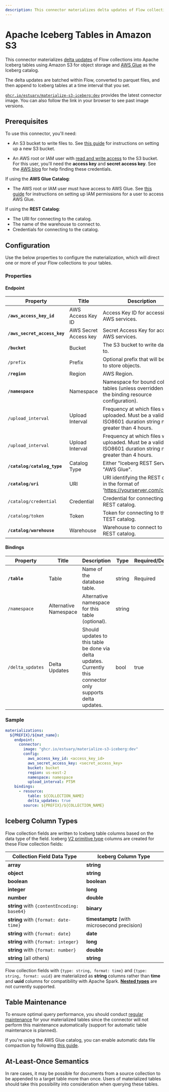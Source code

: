 ```yaml
---
description: This connector materializes delta updates of Flow collections into Apache Iceberg tables using Amazon S3 for object storage and AWS Glue as the Iceberg catalog.
---
```


# Apache Iceberg Tables in Amazon S3

This connector materializes [delta updates](../../../concepts/materialization.md#delta-updates) of
Flow collections into Apache Iceberg tables using Amazon S3 for object storage and [AWS
Glue](https://docs.aws.amazon.com/glue/latest/dg/aws-glue-programming-etl-format-iceberg.html) as
the Iceberg catalog.

The delta updates are batched within Flow, converted to parquet files, and then append to Iceberg
tables at a time interval that you set.

[`ghcr.io/estuary/materialize-s3-iceberg:dev`](https://ghcr.io/estuary/materialize-s3-iceberg:dev)
provides the latest connector image. You can also follow the link in your browser to see past image
versions.

## Prerequisites

To use this connector, you'll need:

* An S3 bucket to write files to. See [this
  guide](https://docs.aws.amazon.com/AmazonS3/latest/userguide/create-bucket-overview.html) for
  instructions on setting up a new S3 bucket.
- An AWS root or IAM user with [read and write
  access](https://docs.aws.amazon.com/IAM/latest/UserGuide/reference_policies_examples_s3_rw-bucket.html)
  to the S3 bucket. For this user, you'll need the **access key** and **secret
  access key**. See the [AWS
  blog](https://aws.amazon.com/blogs/security/wheres-my-secret-access-key/) for
  help finding these credentials.

If using the **AWS Glue Catalog**:

- The AWS root or IAM user must have access to AWS Glue. See [this
  guide](https://docs.aws.amazon.com/glue/latest/dg/set-up-iam.html) for
  instructions on setting up IAM permissions for a user to access AWS Glue.

If using the **REST Catalog**:

- The URI for connecting to the catalog.
- The name of the warehouse to connect to.
- Credentials for connecting to the catalog.

## Configuration

Use the below properties to configure the materialization, which will direct one or more of your
Flow collections to your tables.

### Properties

#### Endpoint

| Property                     | Title                 | Description                                                                                                 | Type   | Required/Default |
|------------------------------|-----------------------|-------------------------------------------------------------------------------------------------------------|--------|------------------|
| **`/aws_access_key_id`**     | AWS Access Key ID     | Access Key ID for accessing AWS services.                                                                   | string | Required         |
| **`/aws_secret_access_key`** | AWS Secret Access key | Secret Access Key for accessing AWS services.                                                               | string | Required         |
| **`/bucket`**                | Bucket                | The S3 bucket to write data files to.                                                                       | string | Required         |
| `/prefix`                    | Prefix                | Optional prefix that will be used to store objects.                                                         | string |                  |
| **`/region`**                | Region                | AWS Region.                                                                                                 | string | Required         |
| **`/namespace`**             | Namespace             | Namespace for bound collection tables (unless overridden within the binding resource configuration).        | string | Required         |
| `/upload_interval`           | Upload Interval       | Frequency at which files will be uploaded. Must be a valid ISO8601 duration string no greater than 4 hours. | string | PT5M             |
| `/upload_interval`           | Upload Interval       | Frequency at which files will be uploaded. Must be a valid ISO8601 duration string no greater than 4 hours. | string | PT5M             |
| **`/catalog/catalog_type`**  | Catalog Type          | Either "Iceberg REST Server" or "AWS Glue".                                                                 | string | Required         |
| **`/catalog/uri`**           | URI                   | URI identifying the REST catalog, in the format of 'https://yourserver.com/catalog'.                        | string | Required         |
| `/catalog/credential`        | Credential            | Credential for connecting to the REST catalog.                                                              | string |                  |
| `/catalog/token`             | Token                 | Token for connecting to the TEST catalog.                                                                   | string |                  |
| **`/catalog/warehouse`**     | Warehouse             | Warehouse to connect to in the REST catalog.                                                                | string | Required         |


#### Bindings

| Property         | Title                 | Description                                                                                                   | Type   | Required/Default |
|------------------|-----------------------|---------------------------------------------------------------------------------------------------------------|--------|------------------|
| **`/table`**     | Table                 | Name of the database table.                                                                                   | string | Required         |
| `/namespace`     | Alternative Namespace | Alternative namespace for this table (optional).                                                              | string |                  |
| `/delta_updates` | Delta Updates         | Should updates to this table be done via delta updates. Currently this connector only supports delta updates. | bool   | true             |

### Sample

```yaml
materializations:
  ${PREFIX}/${mat_name}:
    endpoint:
      connector:
        image: "ghcr.io/estuary/materialize-s3-iceberg:dev"
        config:
          aws_access_key_id: <access_key_id>
          aws_secret_access_key: <secret_access_key>
          bucket: bucket
          region: us-east-2
          namespace: namespace
          upload_interval: PT5M
    bindings:
      - resource:
          table: ${COLLECTION_NAME}
          delta_updates: true
        source: ${PREFIX}/${COLLECTION_NAME}
```

## Iceberg Column Types

Flow collection fields are written to Iceberg table columns based on the data type of the field.
Iceberg [V2 primitive type](https://iceberg.apache.org/spec/#primitive-types) columns are created
for these Flow collection fields:

| Collection Field Data Type                  | Iceberg Column Type                          |
|---------------------------------------------|----------------------------------------------|
| **array**                                   | **string**                                   |
| **object**                                  | **string**                                   |
| **boolean**                                 | **boolean**                                  |
| **integer**                                 | **long**                                     |
| **number**                                  | **double**                                   |
| **string** with `{contentEncoding: base64}` | **binary**                                   |
| **string** with `{format: date-time}`       | **timestamptz** (with microsecond precision) |
| **string** with `{format: date}`            | **date**                                     |
| **string** with `{format: integer}`         | **long**                                     |
| **string** with `{format: number}`          | **double**                                   |
| **string** (all others)                     | **string**                                   |

Flow collection fields with `{type: string, format: time}` and `{type: string, format: uuid}` are
materialized as **string** columns rather than **time** and **uuid** columns for compatibility with
Apache Spark. **[Nested types](https://iceberg.apache.org/spec/#nested-types)** are not currently
supported.

## Table Maintenance

To ensure optimal query performance, you should conduct [regular
maintenance](https://iceberg.apache.org/docs/latest/maintenance/) for your materialized tables since
the connector will not perform this maintenance automatically (support for automatic table
maintenance is planned).

If you're using the AWS Glue catalog, you can enable automatic data file compaction by following
[this guide](https://docs.aws.amazon.com/lake-formation/latest/dg/data-compaction.html).

## At-Least-Once Semantics

In rare cases, it may be possible for documents from a source collection to be appended to a target
table more than once. Users of materialized tables should take this possibility into consideration
when querying these tables.